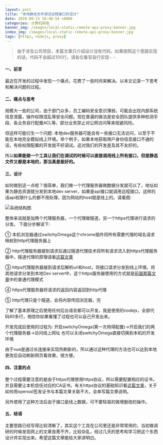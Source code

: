 ```yaml
---
layout: post
title: "本地静态文件调试远程接口的设计"
date: 2020-09-15 16:48:54 +0800
categories: 计算机网络
banner_img: /images/local-static-remote-api-proxy-banner.jpg
index_img: /images/local-static-remote-api-proxy-banner.jpg
tags: [https, nodejs, proxy]
---
```


> 由于涉及公司项目，本篇文章只介绍设计没有代码，如果按照这个思路实现的话，代码不会超过100行，请各位看官自行实现-. -

#### 一、前言

最近在开发的过程中发现一个痛点，花费了一些时间来解决。以本文记录一下思考和解决问题的过程。

#### 二、痛点与思考

规模大一些的公司，由于部门众多，员工编码安全意识薄弱，可能会出现内部系统信息泄露，操作权限混乱等安全问题。现在普遍的做法是安全团队提供多种检测手段、各业务自行配置ACL等、部分业务禁止对公网访问等来规避风险。

但这样可能衍生一个问题: 本地dev服务器可能会有一些接口无法访问，以至于不能在本地完全模拟线上环境。举个例子，如果本地获取用户身份信息接口不通的话，有些权限配置的开发就不好调试。这对我们的开发是及其不友好的。

所以**如果能做一个工具让我们在调试的时候可以直接调用线上所有接口，但是静态文件又都是本地的，那当真是极好的。**

#### 三、设计

如何做到这一点呢？很简单，我们做一个代理服务器做数据分发就可以了，地址如果为静态资源就分发到本地dev server，如果是api接口就调用远程接口，这样的话api权限什么的都不用处理，因为网站的host就是线上的。请看图:

![系统结构图](/images/local-static-remote-api-proxy/system-design.png)

整体来说就是加两个代理服务器，一个代理做隧道，另一个https代理进行请求的分发。
下面分步解读下:

① 本机浏览器通过switchyOmega这个chrome插件将所有需要代理的域名请求映射到http代理服务器上

② http代理服务器接到请求后通过隧道代理技术将所有请求流入到https代理服务器中，隧道代理的原理请看[这篇文章](https://imququ.com/post/web-proxy.html)

③ https代理服务器接到请求后解析url和host，将接口请求分发到线上环境，将其他请求分发到本地Dev server中，这个https服务器使用的方式就是[前面那篇文章](https://imququ.com/post/web-proxy.html)中的普通代理模式

④ https代理服务器将请求的返回内容返回到http代理

⑤ http代理只是个隧道，会将内容传回浏览器，完

了解了基本原理之后使用任何后台语言都可以开发，我是使用的nodejs，全部代码80多行，相信你如果看懂了过程也可以自己开发出来。

开发完成后使用的过程为:
开启switchyOmega(第一次用得配置)->开启我们的两个代理服务器->访问线上网址
也可以关闭switchyOmega直接切换到本机的开发环境

由于vue是通过长连接来实现热刷新的，所以通过这种代理的方法也可以达到本地更改后自动刷新网页看效果，很方便。

#### 四、注意的点

整个过程需要注意的是由于https代理使用https协议，所以需要配置相应的证书，并且需要让本机信任对应的CA证书。有关https协议的基础知识看[这篇文章](https://zhuanlan.zhihu.com/p/57142784)，关于如何用openssl签发证书与本篇文章关联不大，会单写篇文章说明。

另外使用了这种方法后由于接口是线上数据，可不要轻易的做增删改的操作。

#### 五、结语

主要思路已经写得比较清晰了，其实这个工具在公司里还是非常常用的，当初做调研的时候发现网上的文章良莠不齐，比较杂乱，经过几天的思考和学习把这个东西设计并实现出来。希望这篇文章能给大家讲明白。
